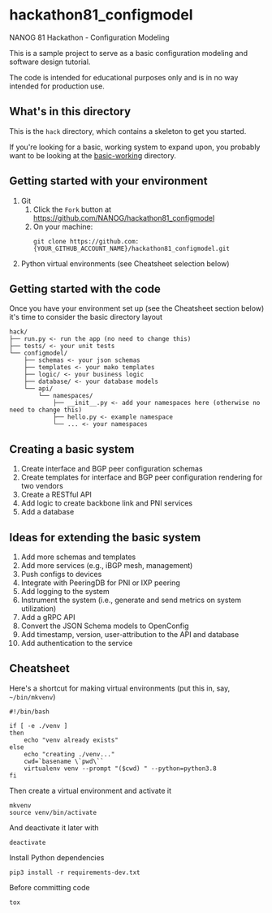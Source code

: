 # hackathon81_configmodel
NANOG 81 Hackathon - Configuration Modeling

This is a sample project to serve as a basic configuration modeling and software design tutorial.

The code is intended for educational purposes only and is in no way intended for production use.

## What's in this directory
This is the `hack` directory, which contains a skeleton to get you started.

If you're looking for a basic, working system to expand upon, you probably want to be looking at the [basic-working](../basic-working) directory.

## Getting started with your environment
1. Git
   1. Click the `Fork` button at https://github.com/NANOG/hackathon81_configmodel
   2. On your machine:
      ```shell
      git clone https://github.com:{YOUR_GITHUB_ACCOUNT_NAME}/hackathon81_configmodel.git
      ```
2. Python virtual environments (see Cheatsheet selection below)

## Getting started with the code
Once you have your environment set up (see the Cheatsheet section below) it's time to consider the basic directory layout
```text
hack/
├── run.py <- run the app (no need to change this)
├── tests/ <- your unit tests
└── configmodel/
    ├── schemas <- your json schemas
    ├── templates <- your mako templates
    ├── logic/ <- your business logic
    ├── database/ <- your database models
    └── api/   
        └── namespaces/
            ├── __init__.py <- add your namespaces here (otherwise no need to change this)
            ├── hello.py <- example namespace
            └── ... <- your namespaces
```

## Creating a basic system
1. Create interface and BGP peer configuration schemas
2. Create templates for interface and BGP peer configuration rendering for two vendors
3. Create a RESTful API
4. Add logic to create backbone link and PNI services
5. Add a database

## Ideas for extending the basic system
1. Add more schemas and templates
2. Add more services (e.g., iBGP mesh, management)
3. Push configs to devices
4. Integrate with PeeringDB for PNI or IXP peering
5. Add logging to the system
6. Instrument the system (i.e., generate and send metrics on system utilization)
7. Add a gRPC API
8. Convert the JSON Schema models to OpenConfig
9. Add timestamp, version, user-attribution to the API and database
10. Add authentication to the service
 
## Cheatsheet
Here's a shortcut for making virtual environments (put this in, say, `~/bin/mkvenv`)
```shell
#!/bin/bash

if [ -e ./venv ]
then
    echo "venv already exists"
else
    echo "creating ./venv..."
    cwd=`basename \`pwd\``
    virtualenv venv --prompt "($cwd) " --python=python3.8
fi
```

Then create a virtual environment and activate it
```shell
mkvenv
source venv/bin/activate
````

And deactivate it later with
```shell
deactivate
```

Install Python dependencies
```shell
pip3 install -r requirements-dev.txt
```

Before committing code
```shell
tox
```
